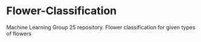 # Flower-Classification
Machine Learning Group 25 repository.  Flower classification for given types of flowers
